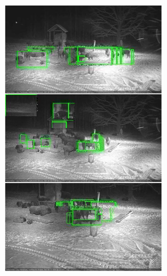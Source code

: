 ![20210115-174717-175720](in2/20210115/20210115-174717-175720_0_.jpg)
![20210115-175726-180729](in2/20210115/20210115-175726-180729_0_.jpg)
![20210115-180735-181737](in2/20210115/20210115-180735-181737_0_.jpg)

